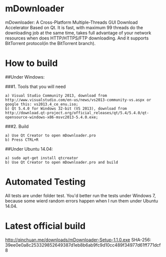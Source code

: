 # mDownloader
mDownloader: A Cross-Platform Multiple-Threads GUI Download Accelerator Based on Qt.
It is fast, with maximum 99 threads do the downloading job at the same time, takes full advantage of your network resources when does HTTP/HTTPS/FTP downloading. 
And it supports BitTorrent protocol(in the BitTorrent branch).

# How to build

##Under Windows:

###1. Tools that you will need

	a) Visual Studio Community 2013, download from http://www.visualstudio.com/en-us/news/vs2013-community-vs.aspx or google this: vs2013.4_ce_enu.iso;
	b) Qt 5.4.0 for Windows 32-bit (VS 2013), download from http://download.qt-project.org/official_releases/qt/5.4/5.4.0/qt-opensource-windows-x86-msvc2013-5.4.0.exe;

###2. Build

	a) Use Qt Creator to open mDownloader.pro
	b) Press CTRL+R

##Under Ubuntu 14.04:

 	a) sudo apt-get install qtcreator
	b) Use Qt Creator to open mDownloader.pro and build

# Automated Testing

All tests are under folder test. You'd better run the tests under Windows 7, because some wierd random errors happen when I run them under Ubuntu 14.04.

# Latest official build 

http://qinchuan.me/downloads/mDownloader-Setup-1.1.0.exe
SHA-256: 39ee0e0a8c253329852649387d1eb8b6ab9fc9d10cc489f34977d61ff771dcf8
